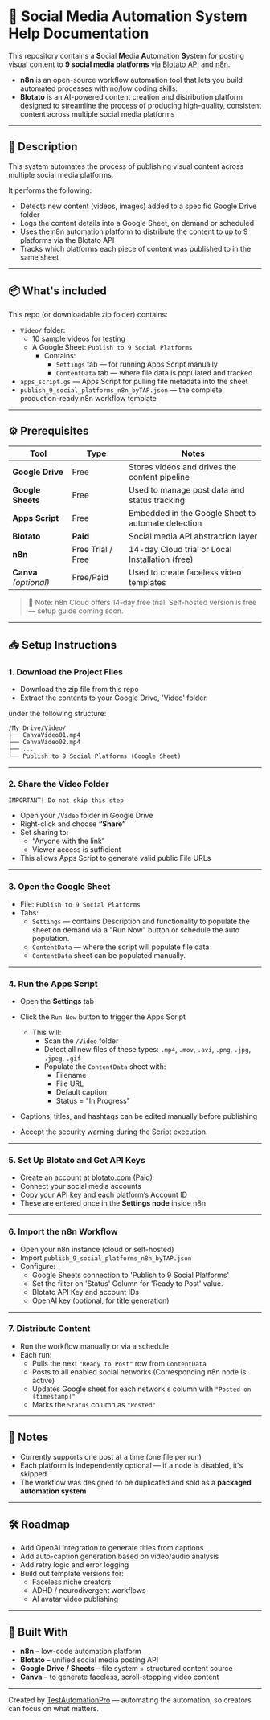 # 🔁 Social Media Automation System Help Documentation

This repository contains a **S**ocial **M**edia **A**utomation **S**ystem for posting visual content to **9 social media platforms** via [Blotato API](https://blotato.com/?ref=aiacntnt) and [n8n](https://n8n.io).

- **n8n** is an open-source workflow automation tool that lets you build automated processes with no/low coding skills.
- **Blotato** is an AI-powered content creation and distribution platform designed to streamline the process of producing high-quality, consistent content across multiple social media platforms

---
## 🚀 Description 

This system automates the process of publishing visual content across multiple social media platforms.

It performs the following:

- Detects new content (videos, images) added to a specific Google Drive folder
- Logs the content details into a Google Sheet, on demand or scheduled 
- Uses the n8n automation platform to distribute the content to up to 9 platforms via the Blotato API
- Tracks which platforms each piece of content was published to in the same sheet
---

## 📦 What's included

This repo (or downloadable zip folder) contains:

- `Video/` folder:
  - 10 sample videos for testing
  - A Google Sheet: `Publish to 9 Social Platforms`  
    - Contains:
      - `Settings` tab — for running Apps Script manually
      - `ContentData` tab — where file data is populated and tracked
- `apps_script.gs` — Apps Script for pulling file metadata into the sheet
- `publish_9_social_platforms_n8n_byTAP.json` — the complete, production-ready n8n workflow template

---

## ⚙️ Prerequisites

| Tool               | Type                | Notes                                                  |
|--------------------|---------------------|---------------------------------------------------------|
| **Google Drive**   | Free                | Stores videos and drives the content pipeline          |
| **Google Sheets**  | Free                | Used to manage post data and status tracking           |
| **Apps Script**    | Free                | Embedded in the Google Sheet to automate detection     |
| **Blotato**        | **Paid**            | Social media API abstraction layer                     |
| **n8n**            | Free Trial / Free   | 14-day Cloud trial or Local Installation (free)               |
| **Canva** *(optional)* | Free/Paid     | Used to create faceless video templates                |

> 📌 Note: n8n Cloud offers 14-day free trial. Self-hosted version is free — setup guide coming soon.

---

## 📥 Setup Instructions

### 1. **Download the Project Files**

- Download the zip file from this repo
- Extract the contents to your Google Drive, 'Video' folder. 

 under the following structure:

```
/My Drive/Video/
├── CanvaVideo01.mp4
├── CanvaVideo02.mp4
├── ...
└── Publish to 9 Social Platforms (Google Sheet)
```

---

### 2. **Share the Video Folder**
```
IMPORTANT! Do not skip this step
```
- Open your `/Video` folder in Google Drive
- Right-click and choose **“Share”**
- Set sharing to:
  - “Anyone with the link”
  - Viewer access is sufficient
- This allows Apps Script to generate valid public File URLs

---

### 3. **Open the Google Sheet**

- File: `Publish to 9 Social Platforms`
- Tabs:
  - `Settings` — contains Description and functionality to populate the sheet on demand via a "Run Now" button or schedule the auto population.
  - `ContentData` — where the script will populate file data
  - `ContentData` sheet can be populated manually. 

---

### 4. **Run the Apps Script**

- Open the **Settings** tab
- Click the `Run Now` button to trigger the Apps Script
  - This will:
    - Scan the `/Video` folder
    - Detect all new files of these types: `.mp4`, `.mov`, `.avi`, `.png`, `.jpg`, `.jpeg`, `.gif`
    - Populate the `ContentData` sheet with:
      - Filename
      - File URL
      - Default caption
      - Status = "In Progress"
- Captions, titles, and hashtags can be edited manually before publishing

- Accept the security warning during the Script execution.

---

### 5. **Set Up Blotato and Get API Keys**

- Create an account at [blotato.com](https://blotato.com/?ref=aiacntnt) (Paid)
- Connect your social media accounts
- Copy your API key and each platform’s Account ID
- These are entered once in the **Settings node** inside n8n

---

### 6. **Import the n8n Workflow**

- Open your n8n instance (cloud or self-hosted)
- Import `publish_9_social_platforms_n8n_byTAP.json`
- Configure:
  - Google Sheets connection to 'Publish to 9 Social Platforms'
  - Set the filter on 'Status' Column for 'Ready to Post' value. 
  - Blotato API Key and account IDs
  - OpenAI key (optional, for title generation)

---

### 7. **Distribute Content**

- Run the workflow manually or via a schedule
- Each run:
  - Pulls the next `"Ready to Post"` row from `ContentData`
  - Posts to all enabled social networks (Corresponding n8n node is active)
  - Updates Google sheet for each network's column with `"Posted on [timestamp]"`
  - Marks the `Status` column as `"Posted"`

---

## 📌 Notes

- Currently supports one post at a time (one file per run)
- Each platform is independently optional — if a node is disabled, it's skipped
- The workflow was designed to be duplicated and sold as a **packaged automation system**

---

## 🛠 Roadmap

- Add OpenAI integration to generate titles from captions
- Add auto-caption generation based on video/audio analysis
- Add retry logic and error logging
- Build out template versions for:
  - Faceless niche creators
  - ADHD / neurodivergent workflows
  - AI avatar video publishing

---

## 🧠 Built With

- **n8n** – low-code automation platform
- **Blotato** – unified social media posting API
- **Google Drive / Sheets** – file system + structured content source
- **Canva** – to generate faceless, scroll-stopping video content

---

Created by [TestAutomationPro](https://www.instagram.com/test.automation.pro/) — automating the automation, so creators can focus on what matters.
